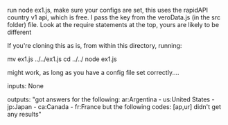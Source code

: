 run node ex1.js, make sure your configs are set, this uses the rapidAPI country v1 api,
which is free.  I pass the key from the veroData.js (in the src folder) file. Look at 
the require statements at the top, yours are likely to be different

If you're cloning this as is, from within this directory, running: 

mv ex1.js ../../ex1.js
cd ../../
node ex1.js

might work, as long as you have a config file set correctly....


inputs: 
None

outputs: 
"got answers for the following: ar:Argentina - us:United States - jp:Japan - ca:Canada - fr:France
but the following codes: [ap,ur] didn't get any results"
